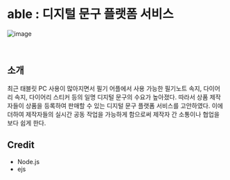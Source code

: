 # able : 디지털 문구 플랫폼 서비스

![image](https://github.com/codesooo/web-design-teamproject/assets/88030238/07874eaf-7aca-4274-8ad0-7cb7d87a14ea)

<br>

## 소개
최근 태블릿 PC 사용이 많아지면서 필기 어플에서 사용 가능한 필기노트 속지, 
다이어리 속지, 다이어리 스티커 등의 일명 디지털 문구의 수요가 높아졌다. 따라서
상품 제작자들이 상품을 등록하여 판매할 수 있는 디지털 문구 플랫폼 서비스를
고안하였다. 이에 더하여 제작자들의 실시간 공동 작업을 가능하게 함으로써 제작자
간 소통이나 협업을 보다 쉽게 한다. 

## Credit
- Node.js
- ejs
